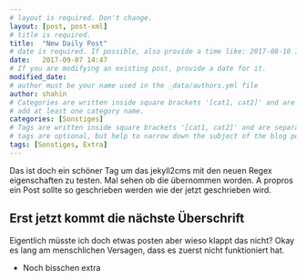 ```yaml
---
# layout is required. Don't change.
layout: [post, post-xml]
# title is required.
title:  "New Daily Post"
# date is required. If possible, also provide a time like: 2017-08-10 10:25:00.
date:   2017-09-07 14:47
# If you are modifying an existing post, provide a date for it.
modified_date: 
# author must be your name used in the _data/authors.yml file
author: shahin
# Categories are written inside square brackets '[cat1, cat2]' and are separated by comma.
# add at least one category name.
categories: [Sonstiges]
# Tags are written inside square brackets '[cat1, cat2]' and are separated by comma.
# tags are optional, but help to narrow down the subject of the blog post
tags: [Sonstiges, Extra]
---
```


Das ist doch ein schöner Tag um das jekyll2cms mit den neuen Regex eigenschaften zu testen. 
Mal sehen ob die übernommen worden. A propros ein Post sollte so geschrieben werden wie der jetzt geschrieben wird.

## Erst jetzt kommt die nächste Überschrift

Eigentlich müsste ich doch etwas posten aber wieso klappt das nicht?
Okay es lang am menschlichen Versagen, dass es zuerst nicht funktioniert hat.
* Noch bisschen extra
